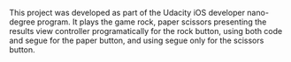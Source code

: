 This project was developed as part of the Udacity iOS developer nano-degree program.  It plays the game rock, paper scissors presenting the results view controller programatically for the rock button, using both code and segue for the paper button, and using segue only for the scissors button.